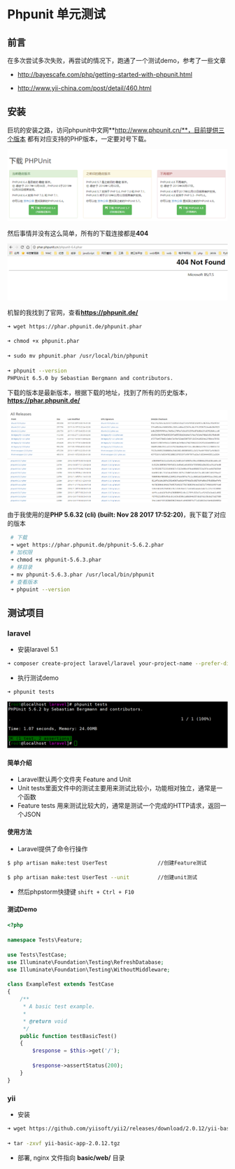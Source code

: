 # Phpunit 单元测试

## 前言

在多次尝试多次失败，再尝试的情况下，跑通了一个测试demo，参考了一些文章

- http://bayescafe.com/php/getting-started-with-phpunit.html

- http://www.yii-china.com/post/detail/460.html

## 安装

巨坑的安装之路，访问phpunit中文网**http://www.phpunit.cn/**，目前提供三个版本
都有对应支持的PHP版本，一定要对号下载。

![介绍](./phpunit-01.png)

然后事情并没有这么简单，所有的下载连接都是**404**

![404](./phpunit-02.png)

机智的我找到了官网，查看**https://phpunit.de/**

```bash
➜ wget https://phar.phpunit.de/phpunit.phar

➜ chmod +x phpunit.phar

➜ sudo mv phpunit.phar /usr/local/bin/phpunit

➜ phpunit --version
PHPUnit 6.5.0 by Sebastian Bergmann and contributors.
```

下载的版本是最新版本，根据下载的地址，找到了所有的历史版本，**https://phar.phpunit.de/**

![list](./phpunit-03.png)
![list](./phpunit-05.png)

由于我使用的是**PHP 5.6.32 (cli) (built: Nov 28 2017 17:52:20)**，我下载了对应的版本

```bash
 # 下载
 ➜ wget https://phar.phpunit.de/phpunit-5.6.2.phar
 # 加权限
 ➜ chmod +x phpunit-5.6.3.phar
 # 移目录
 ➜ mv phpunit-5.6.3.phar /usr/local/bin/phpunit
 # 查看版本
 ➜ phpuint --version
```

## 测试项目

### laravel 

- 安装laravel 5.1 

```bash
➜ composer create-project laravel/laravel your-project-name --prefer-dist "5.1.*"
```

- 执行测试demo

```bash
➜ phpunit tests
```

![demo](./phpunit-04.png)

#### 简单介绍

- Laravel默认两个文件夹 Feature and Unit
- Unit tests里面文件中的测试主要用来测试比较小，功能相对独立，通常是一个函数
- Feature tests 用来测试比较大的，通常是测试一个完成的HTTP请求，返回一个JSON

#### 使用方法

- Laravel提供了命令行操作
```bash 
$ php artisan make:test UserTest                //创建Feature测试
 
$ php artisan make:test UserTest --unit         //创建unit测试
```

- 然后phpstorm快捷键 `shift + Ctrl + F10`

#### 测试Demo

```php
<?php

namespace Tests\Feature;

use Tests\TestCase;
use Illuminate\Foundation\Testing\RefreshDatabase;
use Illuminate\Foundation\Testing\WithoutMiddleware;

class ExampleTest extends TestCase
{
    /**
     * A basic test example.
     *
     * @return void
     */
    public function testBasicTest()
    {
        $response = $this->get('/');

        $response->assertStatus(200);
    }
}
```


### yii 

- 安装

```bash
➜ wget https://github.com/yiisoft/yii2/releases/download/2.0.12/yii-basic-app-2.0.12.tgz

➜ tar -zxvf yii-basic-app-2.0.12.tgz
```

- 部署, nginx 文件指向 **basic/web/** 目录


